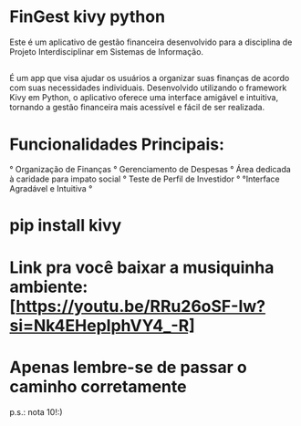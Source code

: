 # FinGest kivy python
 Este é um aplicativo de gestão financeira desenvolvido para a disciplina de Projeto Interdisciplinar em Sistemas de Informação. 
 ##
É um app que visa ajudar os usuários a organizar suas finanças de acordo com suas necessidades individuais. Desenvolvido utilizando o framework Kivy em Python, o aplicativo oferece uma interface amigável e intuitiva, tornando a gestão financeira mais acessível e fácil de ser realizada.
# Funcionalidades Principais:
° Organização de Finanças 
° Gerenciamento de Despesas
° Área dedicada à caridade para impato social
° Teste de Perfil de Investidor
° °Interface Agradável e Intuitiva °
##
# pip install kivy
# Link pra você baixar a musiquinha ambiente: [https://youtu.be/RRu26oSF-Iw?si=Nk4EHepIphVY4_-R]
# Apenas lembre-se de passar o caminho corretamente
p.s.: nota 10!:)

